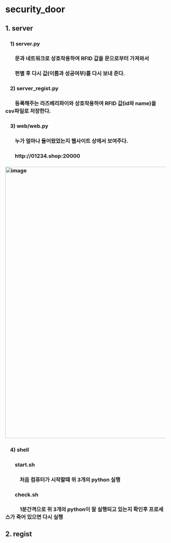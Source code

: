# security_door
## 1. server
### ㅤ1) server.py
### ㅤㅤ문과 네트워크로 상호작용하여 RFID 값을 문으로부터 가져와서
### ㅤㅤ펀별 후 다시 값(이름과 성공여부)를 다시 보내 준다.
### ㅤ2) server_regist.py
### ㅤㅤ등록해주는 라즈베리파이와 상호작용하여 RFID 값(id와 name)을 csv파일로 저장한다.
### ㅤ3) web/web.py
### ㅤㅤ누가 얼마나 들어왔었는지 웹사이트 상에서 보여주다.
### ㅤㅤhttp://01234.shop:20000
### <img width="852" alt="image" src="https://user-images.githubusercontent.com/80575942/188352172-d372035e-9bbe-4547-bcb2-84c30e67fc65.png">
### ㅤ4) shell
### ㅤㅤstart.sh
### ㅤㅤㅤ처음 컴퓨터가 시작할떄 위 3개의 python 실행
### ㅤㅤcheck.sh
### ㅤㅤㅤ1분간격으로 위 3개의 python이 잘 실행되고 있는지 확인후 프로세스가 죽어 있으면 다시 실행

## 2. regist